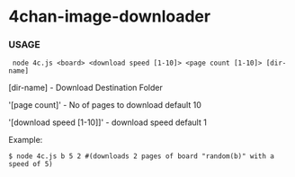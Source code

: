 # 4chan-image-downloader

### USAGE
```
 node 4c.js <board> <download speed [1-10]> <page count [1-10]> [dir-name]
```
 [dir-name] - Download Destination Folder

 '[page count]' - No of pages to download  default 10

 '[download speed [1-10]]' - download speed  default 1

 Example: 
```
$ node 4c.js b 5 2 #(downloads 2 pages of board "random(b)" with a speed of 5)
```
